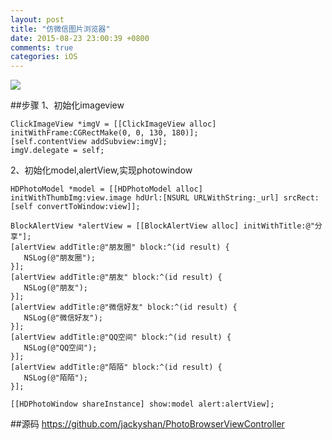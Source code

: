 ```yaml
---
layout: post
title: "仿微信图片浏览器"
date: 2015-08-23 23:00:39 +0800
comments: true
categories: iOS
---
```


![](/images/photo_browser_view.gif)

##步骤
1、初始化imageview

```
ClickImageView *imgV = [[ClickImageView alloc] initWithFrame:CGRectMake(0, 0, 130, 180)];
[self.contentView addSubview:imgV];
imgV.delegate = self;
```

2、初始化model,alertView,实现photowindow

```
HDPhotoModel *model = [[HDPhotoModel alloc] initWithThumbImg:view.image hdUrl:[NSURL URLWithString:_url] srcRect:[self convertToWindow:view]];

BlockAlertView *alertView = [[BlockAlertView alloc] initWithTitle:@"分享"];
[alertView addTitle:@"朋友圈" block:^(id result) {
   NSLog(@"朋友圈");
}];
[alertView addTitle:@"朋友" block:^(id result) {
   NSLog(@"朋友");
}];
[alertView addTitle:@"微信好友" block:^(id result) {
   NSLog(@"微信好友");
}];
[alertView addTitle:@"QQ空间" block:^(id result) {
   NSLog(@"QQ空间");
}];
[alertView addTitle:@"陌陌" block:^(id result) {
   NSLog(@"陌陌");
}];

[[HDPhotoWindow shareInstance] show:model alert:alertView];

```

##源码
<https://github.com/jackyshan/PhotoBrowserViewController>


